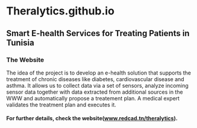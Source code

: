 # Theralytics.github.io

## Smart E-health Services for Treating Patients in Tunisia  
### The Website

The idea of the project is to develop an e-health solution that supports the treatment of chronic diseases
like diabetes, cardiovascular disease and asthma.
It allows us to collect data via a set of sensors, analyze incoming sensor data together with data
extracted from additional sources in the WWW and automatically propose a treatement plan. A medical expert
validates the treatment plan and executes it.


#### For further details, check the website(www.redcad.tn/theralytics).
